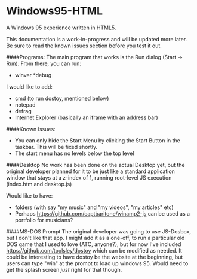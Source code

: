 # Windows95-HTML
A Windows 95 experience written in HTML5.

This documentation is a work-in-progress and will be updated more later. Be sure to read the known issues section before you test it out. 

####Programs:
The main program that works is the Run dialog (Start -> Run). From there, you can run:

* winver
*debug

I would like to add:

* cmd (to run dostoy, mentioned below)
* notepad
* defrag
* Internet Explorer (basically an iframe with an address bar)

####Known Issues:
* You can only hide the Start Menu by clicking the Start Button in the taskbar. This will be fixed shortly.
* The start menu has no levels below the top level

####Desktop
No work has been done on the actual Desktop yet, but the original developer planned for it to be just like a standard application window that stays at a z-index of 1, running root-level JS execution (index.htm and desktop.js)

Would like to have:

* folders (with say "my music" and "my videos", "my articles" etc)
* Perhaps https://github.com/captbaritone/winamp2-js can be used as a portfolio for musicians?

####MS-DOS Prompt
The original developer was going to use JS-Dosbox, but I don't like that app. I might add it as a one-off, to run a particular old DOS game that I used to love (ATC, anyone?), but for now I've included https://github.com/toolsley/dostoy which can be modified as needed. It could be interesting to have dostoy be the website at the beginning, but users can type "win" at the prompt to load up windows 95. Would need to get the splash screen _just_ right for that though.
